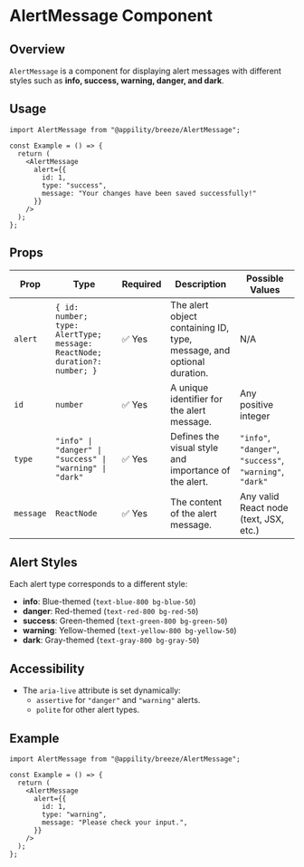 # AlertMessage Component

## Overview

`AlertMessage` is a component for displaying alert messages with different styles such as **info, success, warning, danger, and dark**.

## Usage

```tsx
import AlertMessage from "@appility/breeze/AlertMessage";

const Example = () => {
  return (
    <AlertMessage
      alert={{
        id: 1,
        type: "success",
        message: "Your changes have been saved successfully!"
      }}
    />
  );
};
```

## Props

| Prop    | Type                                                                      | Required | Description                                                           | Possible Values                                      |
| ------- | ------------------------------------------------------------------------- | -------- | --------------------------------------------------------------------- | ---------------------------------------------------- |
| `alert` | `{ id: number; type: AlertType; message: ReactNode; duration?: number; }` | ✅ Yes   | The alert object containing ID, type, message, and optional duration. | N/A                                                |
| `id`    | `number`                                                                  | ✅ Yes   | A unique identifier for the alert message.                           | Any positive integer                               |
| `type`  | `"info" \| "danger" \| "success" \| "warning" \| "dark"`                  | ✅ Yes   | Defines the visual style and importance of the alert.                | `"info"`, `"danger"`, `"success"`, `"warning"`, `"dark"` |
| `message` | `ReactNode`                                                             | ✅ Yes   | The content of the alert message.                                    | Any valid React node (text, JSX, etc.)             |

## Alert Styles

Each alert type corresponds to a different style:

- **info**: Blue-themed (`text-blue-800 bg-blue-50`)
- **danger**: Red-themed (`text-red-800 bg-red-50`)
- **success**: Green-themed (`text-green-800 bg-green-50`)
- **warning**: Yellow-themed (`text-yellow-800 bg-yellow-50`)
- **dark**: Gray-themed (`text-gray-800 bg-gray-50`)

## Accessibility

- The `aria-live` attribute is set dynamically:
  - `assertive` for `"danger"` and `"warning"` alerts.
  - `polite` for other alert types.

## Example

```tsx
import AlertMessage from "@appility/breeze/AlertMessage";

const Example = () => {
  return (
    <AlertMessage
      alert={{
        id: 1,
        type: "warning",
        message: "Please check your input.",
      }}
    />
  );
};
```
